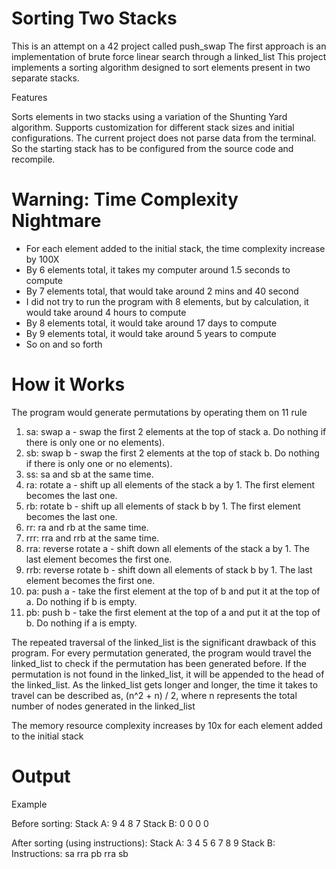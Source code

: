 # Sorting Two Stacks
This is an attempt on a 42 project called push_swap
The first approach is an implementation of brute force linear search through a linked_list
This project implements a sorting algorithm designed to sort elements present in two separate stacks.

Features

Sorts elements in two stacks using a variation of the Shunting Yard algorithm.
Supports customization for different stack sizes and initial configurations.
The current project does not parse data from the terminal. So the starting stack has to be configured from the source code and recompile.

# Warning: Time Complexity Nightmare
- For each element added to the initial stack, the time complexity increase by 100X
- By 6 elements total, it takes my computer around 1.5 seconds to compute
- By 7 elements total, that would take around 2 mins and 40 second
- I did not try to run the program with 8 elements, but by calculation, it would take around 4 hours to compute
- By 8 elements total, it would take around 17 days to compute
- By 9 elements total, it would take around 5 years to compute
- So on and so forth

# How it Works

The program would generate permutations by operating them on 11 rule
1) sa: swap a - swap the first 2 elements at the top of stack a. Do nothing if there is only one or no elements).
2) sb: swap b - swap the first 2 elements at the top of stack b. Do nothing if there is only one or no elements).
3) ss: sa and sb at the same time.
4) ra: rotate a - shift up all elements of the stack a by 1. The first element becomes
the last one.
5) rb: rotate b - shift up all elements of stack b by 1. The first element becomes the last one.
6) rr: ra and rb at the same time.
7) rrr: rra and rrb at the same time.
8) rra: reverse rotate a - shift down all elements of the stack a by 1. The last element becomes the first one.
9) rrb: reverse rotate b - shift down all elements of stack b by 1. The last element becomes the first one.
10) pa: push a - take the first element at the top of b and put it at the top of a. Do nothing if b is empty.
11) pb: push b - take the first element at the top of a and put it at the top of b. Do nothing if a is empty.

The repeated traversal of the linked_list is the significant drawback of this program. For every permutation generated, the program would travel the linked_list to check if the permutation has been generated before. If the permutation is not found in the linked_list, it will be appended to the head of the linked_list. As the linked_list gets longer and longer, the time it takes to travel can be described as, (n^2 + n) / 2, where n represents the total number of nodes generated in the linked_list

The memory resource complexity increases by 10x for each element added to the initial stack


# Output
Example

Before sorting:
Stack A: 9 4 8 7
Stack B: 0 0 0 0

After sorting (using instructions):
Stack A: 3 4 5 6 7 8 9
Stack B: 
Instructions:
sa
rra
pb
rra
sb
